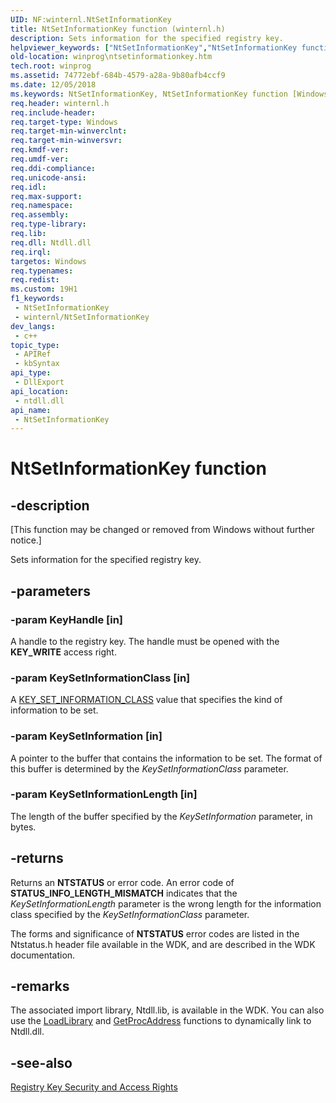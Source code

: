 ```yaml
---
UID: NF:winternl.NtSetInformationKey
title: NtSetInformationKey function (winternl.h)
description: Sets information for the specified registry key.
helpviewer_keywords: ["NtSetInformationKey","NtSetInformationKey function [Windows API]","base.ntsetinformationkey","winprog.ntsetinformationkey","winternl/NtSetInformationKey"]
old-location: winprog\ntsetinformationkey.htm
tech.root: winprog
ms.assetid: 74772ebf-684b-4579-a28a-9b80afb4ccf9
ms.date: 12/05/2018
ms.keywords: NtSetInformationKey, NtSetInformationKey function [Windows API], base.ntsetinformationkey, winprog.ntsetinformationkey, winternl/NtSetInformationKey
req.header: winternl.h
req.include-header: 
req.target-type: Windows
req.target-min-winverclnt: 
req.target-min-winversvr: 
req.kmdf-ver: 
req.umdf-ver: 
req.ddi-compliance: 
req.unicode-ansi: 
req.idl: 
req.max-support: 
req.namespace: 
req.assembly: 
req.type-library: 
req.lib: 
req.dll: Ntdll.dll
req.irql: 
targetos: Windows
req.typenames: 
req.redist: 
ms.custom: 19H1
f1_keywords:
 - NtSetInformationKey
 - winternl/NtSetInformationKey
dev_langs:
 - c++
topic_type:
 - APIRef
 - kbSyntax
api_type:
 - DllExport
api_location:
 - ntdll.dll
api_name:
 - NtSetInformationKey
---
```


# NtSetInformationKey function


## -description

<p class="CCE_Message">[This function may be changed or removed from Windows without further notice.]

Sets information for the specified registry key.

## -parameters

### -param KeyHandle [in]

A handle to the registry key. The handle must be opened with the <b>KEY_WRITE</b> access 
      right.

### -param KeySetInformationClass [in]

A <a href="/windows-hardware/drivers/ddi/content/wdm/ne-wdm-_key_set_information_class">KEY_SET_INFORMATION_CLASS</a> value that 
      specifies the kind of information to be set.

### -param KeySetInformation [in]

A pointer to the buffer that contains the information to be set. The format of this buffer is determined by 
      the <i>KeySetInformationClass</i> parameter.

### -param KeySetInformationLength [in]

The length of the buffer specified by the <i>KeySetInformation</i> parameter, in 
      bytes.

## -returns

Returns an <b>NTSTATUS</b> or error code. An error code of 
       <b>STATUS_INFO_LENGTH_MISMATCH</b> indicates that the 
       <i>KeySetInformationLength</i> parameter is the wrong length for the information class 
       specified by the <i>KeySetInformationClass</i> parameter.

The forms and significance of <b>NTSTATUS</b> error codes are listed in the Ntstatus.h 
       header file available in the WDK, and are described in the WDK documentation.

## -remarks

The associated import library, Ntdll.lib, is available in the 
    WDK. You can also use the <a href="/windows/desktop/DevNotes/-loadlibrary">LoadLibrary</a> and 
    <a href="/windows/desktop/DevNotes/-getprocaddress-">GetProcAddress</a> functions to dynamically link to 
    Ntdll.dll.

## -see-also

<a href="/windows/desktop/SysInfo/registry-key-security-and-access-rights">Registry Key Security and Access Rights</a>